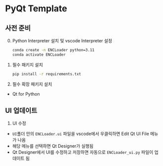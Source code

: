 # PyQt Template

## 사전 준비

0. Python Interpreter 설치 및 vscode Interpreter 설정

    ```bash
    conda create -n ENCLoader python=3.11
    conda activate ENCLoader
    ```

1. 필수 패키지 설치

    ```bash
    pip install -r requirements.txt
    ```

2. 필수 확장 패키지 설치

- Qt for Python

## UI 업데이트

1. UI 수정

- `UI`폴더 안의 `ENCLoader.ui` 파일을 vscode에서 우클릭하면 Edit Qt UI File 메뉴가 나옴
- 해당 메뉴를 선택하면 Qt Designer가 실행됨
- Qt Designer에서 UI를 수정하고 저장하면 자동으로 `ENCLoader_ui.py` 파일이 업데이트 됨
